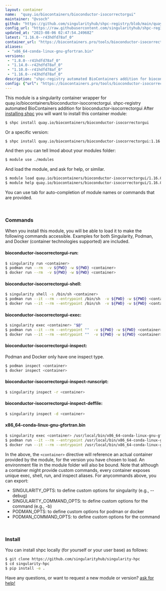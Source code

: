 ```yaml
---
layout: container
name:  "quay.io/biocontainers/bioconductor-isocorrectorgui"
maintainer: "@vsoch"
github: "https://github.com/singularityhub/shpc-registry/blob/main/quay.io/biocontainers/bioconductor-isocorrectorgui/container.yaml"
config_url: "https://raw.githubusercontent.com/singularityhub/shpc-registry/main/quay.io/biocontainers/bioconductor-isocorrectorgui/container.yaml"
updated_at: "2023-08-06 02:47:54.249682"
latest: "1.16.0--r43hdfd78af_0"
container_url: "https://biocontainers.pro/tools/bioconductor-isocorrectorgui"
aliases:
 - "x86_64-conda-linux-gnu-gfortran.bin"
versions:
 - "1.8.0--r41hdfd78af_0"
 - "1.14.0--r42hdfd78af_0"
 - "1.10.0--r41hdfd78af_0"
 - "1.16.0--r43hdfd78af_0"
description: "shpc-registry automated BioContainers addition for bioconductor-isocorrectorgui"
config: {"url": "https://biocontainers.pro/tools/bioconductor-isocorrectorgui", "maintainer": "@vsoch", "description": "shpc-registry automated BioContainers addition for bioconductor-isocorrectorgui", "latest": {"1.16.0--r43hdfd78af_0": "sha256:4e80e3d2ab590537309c11510d5e59b2b95a74323edf0f29f989aa22fdecf15f"}, "tags": {"1.8.0--r41hdfd78af_0": "sha256:45b38cd2971442c6941f656e325a09c1ba252b4075da960d28ff7d9358ff6157", "1.14.0--r42hdfd78af_0": "sha256:3b8c16e939e7d8d903e9db6f6068cc1852bf954da2d0c4c31db370b810232360", "1.10.0--r41hdfd78af_0": "sha256:985f1717b15ed38ab143f3afe2f0e1acde0c21eb0bfd8b4205f3b0b4fae1e517", "1.16.0--r43hdfd78af_0": "sha256:4e80e3d2ab590537309c11510d5e59b2b95a74323edf0f29f989aa22fdecf15f"}, "docker": "quay.io/biocontainers/bioconductor-isocorrectorgui", "aliases": {"x86_64-conda-linux-gnu-gfortran.bin": "/usr/local/bin/x86_64-conda-linux-gnu-gfortran.bin"}}
---
```


This module is a singularity container wrapper for quay.io/biocontainers/bioconductor-isocorrectorgui.
shpc-registry automated BioContainers addition for bioconductor-isocorrectorgui
After [installing shpc](#install) you will want to install this container module:


```bash
$ shpc install quay.io/biocontainers/bioconductor-isocorrectorgui
```

Or a specific version:

```bash
$ shpc install quay.io/biocontainers/bioconductor-isocorrectorgui:1.16.0--r43hdfd78af_0
```

And then you can tell lmod about your modules folder:

```bash
$ module use ./modules
```

And load the module, and ask for help, or similar.

```bash
$ module load quay.io/biocontainers/bioconductor-isocorrectorgui/1.16.0--r43hdfd78af_0
$ module help quay.io/biocontainers/bioconductor-isocorrectorgui/1.16.0--r43hdfd78af_0
```

You can use tab for auto-completion of module names or commands that are provided.

<br>

### Commands

When you install this module, you will be able to load it to make the following commands accessible.
Examples for both Singularity, Podman, and Docker (container technologies supported) are included.

#### bioconductor-isocorrectorgui-run:

```bash
$ singularity run <container>
$ podman run --rm  -v ${PWD} -w ${PWD} <container>
$ docker run --rm  -v ${PWD} -w ${PWD} <container>
```

#### bioconductor-isocorrectorgui-shell:

```bash
$ singularity shell -s /bin/sh <container>
$ podman run --it --rm --entrypoint /bin/sh  -v ${PWD} -w ${PWD} <container>
$ docker run --it --rm --entrypoint /bin/sh  -v ${PWD} -w ${PWD} <container>
```

#### bioconductor-isocorrectorgui-exec:

```bash
$ singularity exec <container> "$@"
$ podman run --it --rm --entrypoint ""  -v ${PWD} -w ${PWD} <container> "$@"
$ docker run --it --rm --entrypoint ""  -v ${PWD} -w ${PWD} <container> "$@"
```

#### bioconductor-isocorrectorgui-inspect:

Podman and Docker only have one inspect type.

```bash
$ podman inspect <container>
$ docker inspect <container>
```

#### bioconductor-isocorrectorgui-inspect-runscript:

```bash
$ singularity inspect -r <container>
```

#### bioconductor-isocorrectorgui-inspect-deffile:

```bash
$ singularity inspect -d <container>
```


#### x86_64-conda-linux-gnu-gfortran.bin

```bash
$ singularity exec <container> /usr/local/bin/x86_64-conda-linux-gnu-gfortran.bin
$ podman run --it --rm --entrypoint /usr/local/bin/x86_64-conda-linux-gnu-gfortran.bin   -v ${PWD} -w ${PWD} <container> -c " $@"
$ docker run --it --rm --entrypoint /usr/local/bin/x86_64-conda-linux-gnu-gfortran.bin   -v ${PWD} -w ${PWD} <container> -c " $@"
```



In the above, the `<container>` directive will reference an actual container provided
by the module, for the version you have chosen to load. An environment file in the
module folder will also be bound. Note that although a container
might provide custom commands, every container exposes unique exec, shell, run, and
inspect aliases. For anycommands above, you can export:

 - SINGULARITY_OPTS: to define custom options for singularity (e.g., --debug)
 - SINGULARITY_COMMAND_OPTS: to define custom options for the command (e.g., -b)
 - PODMAN_OPTS: to define custom options for podman or docker
 - PODMAN_COMMAND_OPTS: to define custom options for the command

<br>

### Install

You can install shpc locally (for yourself or your user base) as follows:

```bash
$ git clone https://github.com/singularityhub/singularity-hpc
$ cd singularity-hpc
$ pip install -e .
```

Have any questions, or want to request a new module or version? [ask for help!](https://github.com/singularityhub/singularity-hpc/issues)